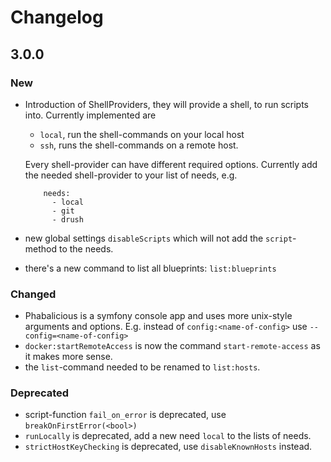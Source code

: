 # Changelog

## 3.0.0

### New

* Introduction of ShellProviders, they will provide a shell, to run scripts into. Currently implemented are

    * `local`, run the shell-commands on your local host
    * `ssh`, runs the shell-commands on a remote host.

    Every shell-provider can have different required options. Currently add the needed shell-provider to your list of needs, e.g.
  
          needs:
            - local
            - git
            - drush
* new global settings `disableScripts` which will not add the `script`-method to the needs. 
* there's a new command to list all blueprints: `list:blueprints`

### Changed

* Phabalicious is a symfony console app and uses more unix-style arguments and options. E.g. instead of `config:<name-of-config>` use `--config=<name-of-config>`
* `docker:startRemoteAccess` is now the command `start-remote-access` as it makes more sense.
* the `list`-command needed to be renamed to `list:hosts`.

### Deprecated

* script-function `fail_on_error` is deprecated, use `breakOnFirstError(<bool>)`
* `runLocally` is deprecated, add a new need `local` to the lists of needs.
* `strictHostKeyChecking` is deprecated, use `disableKnownHosts` instead. 
